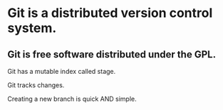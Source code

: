 # Git is a distributed version control system. #
## Git is free software distributed under the GPL. ##
Git has a mutable index called stage.

Git tracks changes.

Creating a new branch is quick AND simple.
